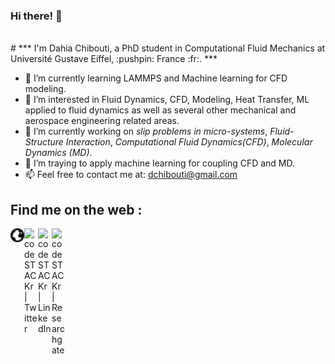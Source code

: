 ### Hi there! 👋  
<br />
# *** I'm Dahia Chibouti, a PhD student in Computational Fluid Mechanics at Université Gustave Eiffel, :pushpin: France :fr:. ***

<!--
**dchibouti/dchibouti** is a ✨ _special_ ✨ repository because its `README.md` (this file) appears on your GitHub profile.

Here are some ideas to get you started:
- 🌱 I’m currently learning LAMMPS and Machine learning for CFD modeling.
- 🔭 I’m interested in Fluid Dynamics, CFD, Modeling, Heat Transfer, ML applied to fluid dynamics as well as several other mechanical and aerospace engineering related areas.
- 👯 I’m looking to collaborate on ...
- 🤔 I’m looking for help with ...
- 💬 Ask me about ...
- 📫 How to reach me: ...
- 😄 Pronouns: ...
- ⚡ Fun fact: ...
-->

* 🌱 I’m currently learning LAMMPS and Machine learning for CFD modeling.
* 🔭 I’m interested in Fluid Dynamics, CFD, Modeling, Heat Transfer, ML applied to fluid dynamics as well as several other mechanical and aerospace engineering related areas.
*  :seedling: I’m currently working on *slip problems in micro-systems*, *Fluid-Structure Interaction*, *Computational Fluid Dynamics(CFD)*, *Molecular Dynamics (MD)*.
*  :revolving_hearts: I’m traying to apply machine learning for coupling CFD and MD.
*  :mailbox: Feel free to contact me at: dchibouti@gmail.com


<!-- Also feel free to update second URL to any URL -->

<!-- 
[![Indrajeet's github stats](https://github-readme-stats.vercel.app/api?username=❔❔❔❔&count_private=true&include_all_commits=true&theme=radical)](https://google.com)
 -->
 
## Find me on the web :
[<img align="left" alt="codeSTACKr.com" width="22px" src="https://raw.githubusercontent.com/iconic/open-iconic/master/svg/globe.svg" />][website]
[<img align="left" alt="codeSTACKr | Twitter" width="22px" src="https://cdn.jsdelivr.net/npm/simple-icons@v3/icons/twitter.svg" />][twitter]
[<img align="left" alt="codeSTACKr | LinkedIn" width="22px" src="https://cdn.jsdelivr.net/npm/simple-icons@v3/icons/linkedin.svg" />][linkedin]
[<img align="left" alt="codeSTACKr | Researchgate" width="22px" src="https://cdn.icon-icons.com/icons2/2108/PNG/512/researchgate_icon_130843.png" />][Researchgate]
<br />
<!-- Optional -->
<!-- ## Find me on the web -->
[website]: https://google.com
[twitter]: https://twitter.com/dchibouti
[linkedin]: https://www.linkedin.com/in/dahia-chibouti/
[Researchgate]: https://www.researchgate.net/profile/Dahia-Chibouti/


